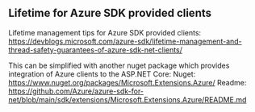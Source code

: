 ## Lifetime for Azure SDK provided clients
Lifetime management tips for Azure SDK provided clients:  <https://devblogs.microsoft.com/azure-sdk/lifetime-management-and-thread-safety-guarantees-of-azure-sdk-net-clients/>

This can be simplified with another nuget package which provides integration of Azure clients to the ASP.NET Core:
Nuget: <https://www.nuget.org/packages/Microsoft.Extensions.Azure/>
Readme: <https://github.com/Azure/azure-sdk-for-net/blob/main/sdk/extensions/Microsoft.Extensions.Azure/README.md>
